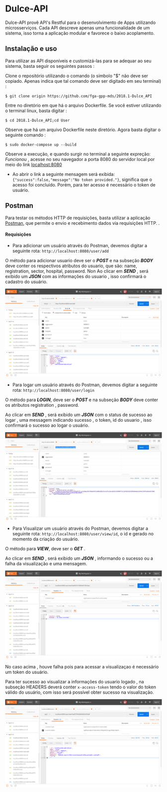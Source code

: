 # Dulce-API

Dulce-API provê API's Restful para o desenvolvimento de Apps utilizando microsserviços.
Cada API descreve apenas uma funcionalidade de um sistema, isso torna a aplicação modular e favorece o baixo acoplamento.

## Instalação e uso

Para utilizar as API disponíveis e customizá-las para se adequar ao seu sistema, basta seguir os seguintes passos :

Clone o repositório utilizando o comando (o símbolo "$" não deve ser copiado. Apenas indica que tal comando
deve ser digitado em seu terminal) :

    $ git clone origin https://github.com/fga-gpp-mds/2018.1-Dulce_API

Entre no diretório em que há o arquivo Dockerfile. Se você estiver utilizando o terminal linux, basta digitar :

    $ cd 2018.1-Dulce_API;cd User

Observe que há um arquivo Dockerfile neste diretório. Agora basta digitar o seguinte comando :

    $ sudo docker-compose up --build

Observe a execução, e quando surgir no terminal a seguinte expreção: _Funcionou_ , acesse no seu navegador a porta 8080
do servidor local por meio do link [localhost:8080](http://localhost:8080)

* Ao abrir o link a seguinte mensagem será exibida: `{"success":false,"message":"No token provided."}`, significa que o acesso foi concluído. Porém, para ter acesso é necessário o token de usuário.

## Postman

Para testar os métodos HTTP de requisições, basta utilizar a aplicação [Postman](https://www.getpostman.com/),
que permite o envio e recebimento dados via requisições HTTP.
.

#### Requisições

*  Para adicionar um usuário através do Postman, devemos digitar a seguinte rota: `http://localhost:8080/user/add`

O método para adicionar usuario deve ser o ***POST*** e na subseção ***BODY*** deve conter os respectivos atributos do usuario, que são:
name, registration, sector, hospital, password.
Non
Ao clicar em ***SEND*** , será exibido um ***JSON*** com as informações do usuario , isso confirmará o cadastro do usuário.

 <img src='src/img/PostmanAdd.png'>

 * Para logar um usuário através do Postman, devemos digitar a seguinte rota: `http://localhost:8080/user/login`

 O método para ***LOGIN***, deve ser o ***POST*** e na subseção ***BODY*** deve conter os atributos registration , password.

Ao clicar em ***SEND*** , será exibido um ***JSON*** com o status de sucesso ao logar , uma messagem indicando sucesso , o token, id do usuario , isso confirmará o sucesso ao logar o usuário.

<img src='src/img/PostmanLogin.jpg'>

* Para Visualizar um usuário através do Postman, devemos digitar a seguinte rota: `http://localhost:8080/user/view/id`, o id e gerado no momento da criação do usuário.

O método para ***VIEW***, deve ser o ***GET*** .

Ao clicar em ***SEND*** , será exibido um ***JSON*** , informando o sucesso ou a falha da visualização e uma mensagem.

<img src='src/img/PostmanViewFailed.png'>

No caso acima , houve falha pois para acessar a visualizaçao é necessário um token do usuário.

Para ter sucesso ao visualizar a informações do usuario logado , na subseção HEADERS deverá conter `x-access-token` tendo o valor do token válido  do usuário, com isso será possível obter sucesso na visualização.

<img src='src/img/PostmanViewSucess.png'>

